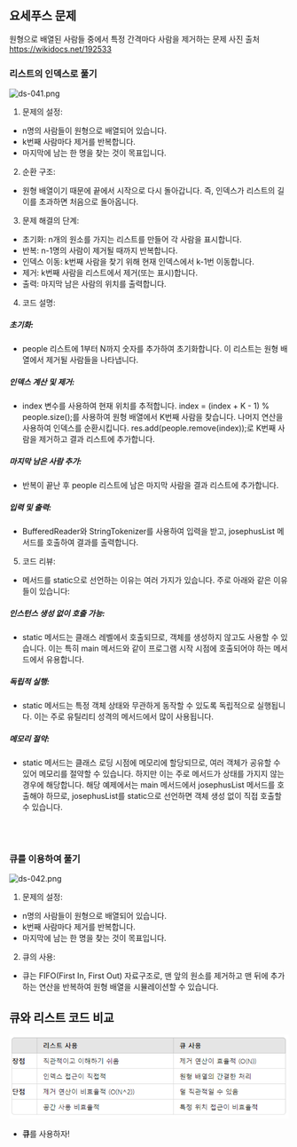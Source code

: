 ## 요세푸스 문제
원형으로 배열된 사람들 중에서 특정 간격마다 사람을 제거하는 문제
사진 출처 https://wikidocs.net/192533

### 리스트의 인덱스로 풀기

![ds-041.png](..%2F..%2F..%2F..%2Fds-041.png)

1. 문제의 설정:

- n명의 사람들이 원형으로 배열되어 있습니다.
- k번째 사람마다 제거를 반복합니다.
- 마지막에 남는 한 명을 찾는 것이 목표입니다.

2. 순환 구조:

- 원형 배열이기 때문에 끝에서 시작으로 다시 돌아갑니다. 즉, 인덱스가 리스트의 길이를 초과하면 처음으로 돌아옵니다.

3. 문제 해결의 단계:

- 초기화: n개의 원소를 가지는 리스트를 만들어 각 사람을 표시합니다.
- 반복: n-1명의 사람이 제거될 때까지 반복합니다.
- 인덱스 이동: k번째 사람을 찾기 위해 현재 인덱스에서 k-1번 이동합니다.
- 제거: k번째 사람을 리스트에서 제거(또는 표시)합니다.
- 출력: 마지막 남은 사람의 위치를 출력합니다.

4. 코드 설명:

##### 초기화:

- people 리스트에 1부터 N까지 숫자를 추가하여 초기화합니다. 이 리스트는 원형 배열에서 제거될 사람들을 나타냅니다.

##### 인덱스 계산 및 제거:

- index 변수를 사용하여 현재 위치를 추적합니다.
index = (index + K - 1) % people.size();를 사용하여 원형 배열에서 K번째 사람을 찾습니다. 나머지 연산을 사용하여 인덱스를 순환시킵니다.
res.add(people.remove(index));로 K번째 사람을 제거하고 결과 리스트에 추가합니다.

##### 마지막 남은 사람 추가:

- 반복이 끝난 후 people 리스트에 남은 마지막 사람을 결과 리스트에 추가합니다.

##### 입력 및 출력:

- BufferedReader와 StringTokenizer를 사용하여 입력을 받고, josephusList 메서드를 호출하여 결과를 출력합니다.

5. 코드 리뷰:

- 메서드를 static으로 선언하는 이유는 여러 가지가 있습니다. 주로 아래와 같은 이유들이 있습니다:

##### 인스턴스 생성 없이 호출 가능:

- static 메서드는 클래스 레벨에서 호출되므로, 객체를 생성하지 않고도 사용할 수 있습니다. 이는 특히 main 메서드와 같이 프로그램 시작 시점에 호출되어야 하는 메서드에서 유용합니다.

##### 독립적 실행:

- static 메서드는 특정 객체 상태와 무관하게 동작할 수 있도록 독립적으로 실행됩니다. 이는 주로 유틸리티 성격의 메서드에서 많이 사용됩니다.

##### 메모리 절약:

- static 메서드는 클래스 로딩 시점에 메모리에 할당되므로, 여러 객체가 공유할 수 있어 메모리를 절약할 수 있습니다. 하지만 이는 주로 메서드가 상태를 가지지 않는 경우에 해당합니다.
해당 예제에서는 main 메서드에서 josephusList 메서드를 호출해야 하므로, josephusList를 static으로 선언하면 객체 생성 없이 직접 호출할 수 있습니다.

<br><br>

### 큐를 이용하여 풀기

![ds-042.png](..%2F..%2F..%2F..%2Fds-042.png)

1. 문제의 설정:

- n명의 사람들이 원형으로 배열되어 있습니다.
- k번째 사람마다 제거를 반복합니다.
- 마지막에 남는 한 명을 찾는 것이 목표입니다.

2. 큐의 사용:

- 큐는 FIFO(First In, First Out) 자료구조로, 맨 앞의 원소를 제거하고 맨 뒤에 추가하는 연산을 반복하여 원형 배열을 시뮬레이션할 수 있습니다.


## 큐와 리스트 코드 비교

![img.png](img.png)

- <b>큐</b>를 사용하자!